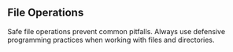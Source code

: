 ## File Operations

Safe file operations prevent common pitfalls. Always use defensive programming practices when working with files and directories.
